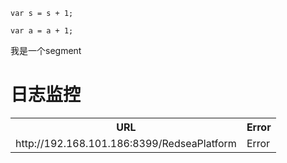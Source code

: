	var s = s + 1;
	
	var a = a + 1;

我是一个segment

# 日志监控

<table>
<tr>
	<th>URL<th>Error
</tr>

<tr>
	<td>http://192.168.101.186:8399/RedseaPlatform<td>Error
</tr>
</table>









